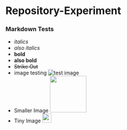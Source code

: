 # Repository-Experiment


### Markdown Tests
*  *italics*
*  _also italics_
*  **bold**
*  __also bold__
*  ~~Strike Out~~
*  image testing ![test image](https://github.githubassets.com/images/modules/logos_page/GitHub-Mark.png)
*  Smaller Image <img src="https://github.githubassets.com/images/modules/logos_page/GitHub-Mark.png" width="100" height="100">
*  Tiny Image <img src="https://github.githubassets.com/images/modules/logos_page/GitHub-Mark.png" width="25" height="25">
